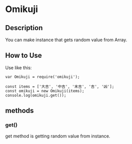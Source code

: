 # Omikuji

## Description

You can make instance that gets random value from Array.

## How to Use

Use like this:

```
var Omikuji = require('omikuji');

const items = ['大吉', '中吉', '末吉', '吉', '凶'];
const omikuji = new Omikuji(items);
console.log(omikuji.get());
```

## methods

### get()

get method is getting random value from instance.